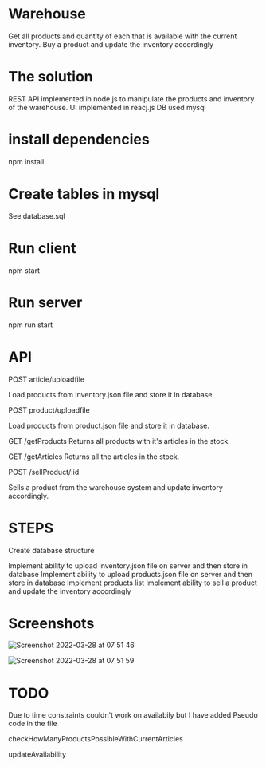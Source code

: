 # Warehouse
Get all products and quantity of each that is available with the current inventory.
Buy a product and update the inventory accordingly

# The solution
REST API implemented in node.js to manipulate the products and inventory of the warehouse.
UI implemented in reacj.js
DB used mysql

# install dependencies
npm install

# Create tables in mysql
See database.sql

# Run client
npm start

# Run server
npm run start

# API

POST article/uploadfile

Load products from inventory.json file and store it in database.

POST product/uploadfile

Load products from product.json file and store it in database.

GET /getProducts
Returns all products with it's articles in the stock.

GET /getArticles
Returns all the articles in the stock.

POST /sellProduct/:id

Sells a product from the warehouse system and update inventory accordingly.


# STEPS

Create database structure

Implement ability to upload inventory.json file on server and then store in database
Implement ability to upload products.json file on server and then store in database
Implement products list
Implement ability to sell a product and update the inventory accordingly

# Screenshots

![Screenshot 2022-03-28 at 07 51 46](https://user-images.githubusercontent.com/27699060/160334621-a5f1574f-12d8-4dd7-b8a4-864a6a2bb9c2.png)

![Screenshot 2022-03-28 at 07 51 59](https://user-images.githubusercontent.com/27699060/160334652-2788df71-defa-4f20-840b-3e467dc2e727.png)


# TODO 
Due to time constraints couldn't work on availabily but I have added Pseudo code in the file

checkHowManyProductsPossibleWithCurrentArticles

updateAvailability
